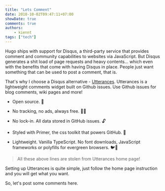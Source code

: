 ```yaml
---
title: "Lets Comment"
date: 2018-10-02T09:47:11+07:00
showDate: true
comments: true
authors:
    - kiennt
tags: ["tech"]
---
```


Hugo ships with support for Disqus, a third-party service that provides comment and community capabilities to websites via JavaScript. But Disqus generates a shit load of page requests and heavy contents... which even with the benefits that come with having Disqus in place. People just want something that can be used to post a comment, that is.

That's why I choose a Disqus alternative - [Utterances](https://utteranc.es/). Utterances is a lightweight comments widget built on Github issues. Use Github issues for blog comments, wiki pages and more!

* Open source. 🙌

* No tracking, no ads, always free. 📡🚫

* No lock-in. All data stored in GitHub issues. 🔓

* Styled with Primer, the css toolkit that powers GitHub. 💅

* Lightweight. Vanilla TypeScript. No font downloads, JavaScript frameworks or polyfills for evergreen browsers. 🐦🌲

> All these above lines are stolen from Utterances home page!

Setting up Utterances is quite simple, just follow the home page instruction and you will get what you want.

So, let's post some comments here.
